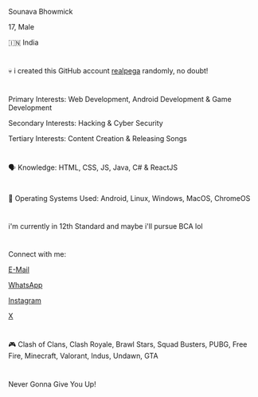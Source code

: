 Sounava Bhowmick

17, Male

🇮🇳 India

#

💀 i created this GitHub account <a href="https://github.com/realpega">realpega</a> randomly, no doubt!

#

Primary Interests: Web Development, Android Development & Game Development

Secondary Interests: Hacking & Cyber Security

Tertiary Interests: Content Creation & Releasing Songs

#

🗣️ Knowledge: HTML, CSS, JS, Java, C# & ReactJS

#

🗿 Operating Systems Used: Android, Linux, Windows, MacOS, ChromeOS

#

i'm currently in 12th Standard and maybe i'll pursue BCA lol

#

Connect with me:

<a href="mailto:sounavabhowmickofficial@googlemail.com">E-Mail</a>

<a href="https://wa.me/919339385553">WhatsApp</a>

<a href="https://instagram.com/sounava777">Instagram</a>

<a href="https://x.com/TrueClasher4">X</a>

#

🎮 Clash of Clans, Clash Royale, Brawl Stars, Squad Busters, PUBG, Free Fire, Minecraft, Valorant, Indus, Undawn, GTA

#

Never Gonna Give You Up!
